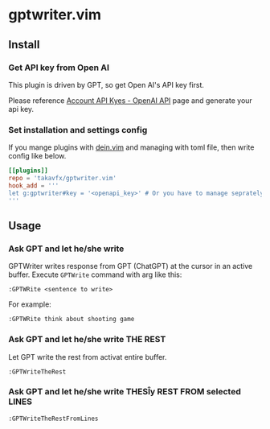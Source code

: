 # gptwriter.vim

## Install


### Get API key from Open AI

This plugin is driven by GPT, so get Open AI's API key first.

Please reference [Account API Kyes - OpenAI API](https://platform.openai.com/account/api-keys) page and generate your api key.

### Set installation and settings config

If you mange plugins with [dein.vim](https://github.com/Shougo/dein.vim) and managing with toml file, then write config like below.

```toml:.dein.toml
[[plugins]]
repo = 'takavfx/gptwriter.vim'
hook_add = '''
let g:gptwriter#key = '<openapi_key>' # Or you have to manage seprately for safety.
'''
```

## Usage

### Ask GPT and let he/she write

GPTWriter writes response from GPT (ChatGPT) at the cursor in an active buffer.
Execute `GPTWrite` command with arg like this:

```
:GPTWRite <sentence to write>
```

For example:

```
:GPTWRite think about shooting game
```

### Ask GPT and let he/she write THE REST

Let GPT write the rest from activat entire buffer.

```
:GPTWriteTheRest
```

### Ask GPT and let he/she write THESÎy REST FROM selected LINES

```
:GPTWriteTheRestFromLines
```
